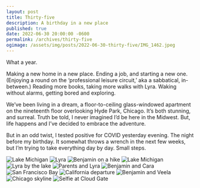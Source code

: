 ```yaml
---
layout: post
title: Thirty-five
description: A birthday in a new place
published: true
date: 2022-06-30 20:00:00 -0600
permalink: /archives/thirty-five
ogimage: /assets/img/posts/2022-06-30-thirty-five/IMG_1462.jpeg
---
```

What a year.

Making a new home in a new place. Ending a job, and starting a new one. (Enjoying a round on the ‘professional leisure circuit,’ aka a sabbatical, in-between.) Reading more books, taking more walks with Lyra. Waking without alarms, getting bored and exploring.

We’ve been living in a dream, a floor-to-ceiling glass-windowed apartment on the nineteenth floor overlooking Hyde Park, Chicago. It’s both stunning, and surreal. Truth be told, I never imagined I’d be here in the Midwest. But, life happens and I’ve decided to embrace the adventure.

But in an odd twist, I tested positive for COVID yesterday evening. The night before my birthday. It somewhat throws a wrench in the next few weeks, but I’m trying to take everything day by day. Small steps.

![Lake Michigan][1]
![Lyra][2]
![Benjamin on a hike][3]
![Lake Michigan][4]
![Lyra by the lake][5]
![Parents and Lyra][6]
![Benjamin and Cara][7]
![San Francisco Bay][8]
![California departure][9]
![Benjamin and Veela][10]
![Chicago skyline][11]
![Selfie at Cloud Gate][12]

[1]: /assets/img/posts/2022-06-30-thirty-five/IMG_6198.jpeg
[2]: /assets/img/posts/2022-06-30-thirty-five/IMG_7333.jpeg
[3]: /assets/img/posts/2022-06-30-thirty-five/IMG_7618.jpeg
[4]: /assets/img/posts/2022-06-30-thirty-five/IMG_9170.jpeg
[5]: /assets/img/posts/2022-06-30-thirty-five/IMG_0342.jpeg
[6]: /assets/img/posts/2022-06-30-thirty-five/IMG_0353.jpeg
[7]: /assets/img/posts/2022-06-30-thirty-five/IMG_0919.jpeg
[8]: /assets/img/posts/2022-06-30-thirty-five/IMG_1171.jpeg
[9]: /assets/img/posts/2022-06-30-thirty-five/IMG_1239.jpeg
[10]: /assets/img/posts/2022-06-30-thirty-five/IMG_1462.jpeg
[11]: /assets/img/posts/2022-06-30-thirty-five/IMG_3022.jpeg
[12]: /assets/img/posts/2022-06-30-thirty-five/IMG_3048.jpeg
